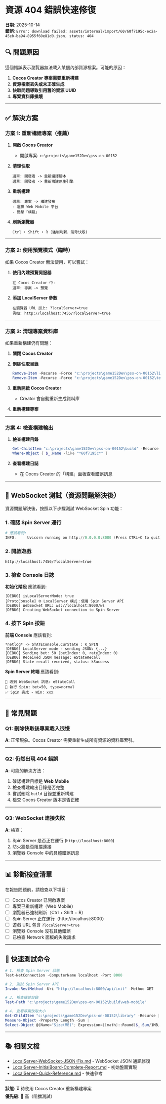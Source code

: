 # 資源 404 錯誤快速修復

**日期**: 2025-10-14  
**錯誤**: `Error: download failed: assets/internal/import/60/60f7195c-ec2a-45eb-ba94-8955f60e81d0.json, status: 404`

## 🔍 問題原因

這個錯誤表示瀏覽器無法載入某個內部資源檔案。可能的原因：

1. **Cocos Creator 專案需要重新構建**
2. **資源檔案丟失或未正確生成**
3. **快取問題導致引用舊的資源 UUID**
4. **專案資料庫損壞**

---

## ✅ 解決方案

### 方案 1: 重新構建專案（推薦）

1. **開啟 Cocos Creator**
   - 開啟專案: `c:\projects\game152Dev\pss-on-00152`

2. **清理快取**
   ```
   選單: 開發者 -> 重新編譯腳本
   選單: 開發者 -> 重新構建原生引擎
   ```

3. **重新構建**
   ```
   選單: 專案 -> 構建發布
   - 選擇 Web Mobile 平台
   - 點擊「構建」
   ```

4. **刷新瀏覽器**
   ```
   Ctrl + Shift + R (強制刷新，清除快取)
   ```

---

### 方案 2: 使用預覽模式（臨時）

如果 Cocos Creator 無法使用，可以嘗試：

1. **使用內建預覽伺服器**
   ```
   在 Cocos Creator 中:
   選單: 專案 -> 預覽
   ```
   
2. **添加 LocalServer 參數**
   ```
   在瀏覽器 URL 加上: ?localServer=true
   例如: http://localhost:7456/?localServer=true
   ```

---

### 方案 3: 清理專案資料庫

如果重新構建仍有問題：

1. **關閉 Cocos Creator**

2. **刪除快取目錄**
   ```powershell
   Remove-Item -Recurse -Force "c:\projects\game152Dev\pss-on-00152\library"
   Remove-Item -Recurse -Force "c:\projects\game152Dev\pss-on-00152\temp"
   ```

3. **重新開啟 Cocos Creator**
   - Creator 會自動重新生成資料庫

4. **重新構建專案**

---

### 方案 4: 檢查構建輸出

1. **檢查構建目錄**
   ```powershell
   Get-ChildItem "c:\projects\game152Dev\pss-on-00152\build" -Recurse | 
   Where-Object { $_.Name -like "*60f7195c*" }
   ```

2. **查看構建日誌**
   - 在 Cocos Creator 的「構建」面板查看錯誤訊息

---

## 🔧 WebSocket 測試（資源問題解決後）

資源問題解決後，按照以下步驟測試 WebSocket Spin 功能：

### 1. 確認 Spin Server 運行

```powershell
# 應該看到:
INFO:     Uvicorn running on http://0.0.0.0:8000 (Press CTRL+C to quit)
```

### 2. 開啟遊戲

```
http://localhost:7456/?localServer=true
```

### 3. 檢查 Console 日誌

**初始化階段** 應該看到:
```
[DEBUG] isLocalServerMode: true
[ProtoConsole] 🌐 LocalServer 模式：使用 Spin Server API
[DEBUG] WebSocket URL: ws://localhost:8000/ws
[DEBUG] Creating WebSocket connection to Spin Server
```

### 4. 按下 Spin 按鈕

**前端 Console** 應該看到:
```
*netlog* -> STATEConsole.CurState : K_SPIN
[DEBUG] LocalServer mode - sending JSON: {...}
[DEBUG] Sending bet: 50 (betIndex: 0, rateIndex: 0)
[DEBUG] Received JSON message: eStateRecall
[DEBUG] State recall received, status: kSuccess
```

**Spin Server 終端** 應該看到:
```
📨 收到 WebSocket 訊息: eStateCall
🎰 執行 Spin: bet=50, type=normal
✅ Spin 完成 - Win: xxx
```

---

## 🐛 常見問題

### Q1: 刪除快取後專案載入很慢

**A**: 正常現象。Cocos Creator 需要重新生成所有資源的資料庫索引。

---

### Q2: 仍然出現 404 錯誤

**A**: 可能的解決方法：
1. 確認構建目標是 **Web Mobile**
2. 檢查構建輸出目錄是否完整
3. 嘗試刪除 `build` 目錄並重新構建
4. 檢查 Cocos Creator 版本是否正確

---

### Q3: WebSocket 連接失敗

**A**: 檢查：
1. Spin Server 是否正在運行 (`http://localhost:8000`)
2. 防火牆是否阻擋連接
3. 瀏覽器 Console 中的具體錯誤訊息

---

## 📊 診斷檢查清單

在報告問題前，請檢查以下項目：

- [ ] Cocos Creator 已開啟專案
- [ ] 專案已重新構建（Web Mobile）
- [ ] 瀏覽器已強制刷新（Ctrl + Shift + R）
- [ ] Spin Server 正在運行（http://localhost:8000）
- [ ] 遊戲 URL 包含 `?localServer=true`
- [ ] 瀏覽器 Console 沒有其他錯誤
- [ ] 已檢查 Network 面板的失敗請求

---

## 🎯 快速測試命令

```powershell
# 1. 檢查 Spin Server 狀態
Test-NetConnection -ComputerName localhost -Port 8000

# 2. 測試 Spin Server API
Invoke-RestMethod -Uri "http://localhost:8000/api/init" -Method GET

# 3. 檢查構建目錄
Test-Path "c:\projects\game152Dev\pss-on-00152\build\web-mobile"

# 4. 查看專案快取大小
Get-ChildItem "c:\projects\game152Dev\pss-on-00152\library" -Recurse | 
Measure-Object -Property Length -Sum | 
Select-Object @{Name="Size(MB)"; Expression={[math]::Round($_.Sum/1MB, 2)}}
```

---

## 📚 相關文檔

- [LocalServer-WebSocket-JSON-Fix.md](LocalServer-WebSocket-JSON-Fix.md) - WebSocket JSON 通訊修復
- [LocalServer-InitialBoard-Complete-Report.md](LocalServer-InitialBoard-Complete-Report.md) - 初始盤面實現
- [LocalServer-Quick-Reference.md](LocalServer-Quick-Reference.md) - 快速參考

---

**狀態**: ⏳ 待使用 Cocos Creator 重新構建專案  
**優先級**: 🔴 高（阻擋測試）
